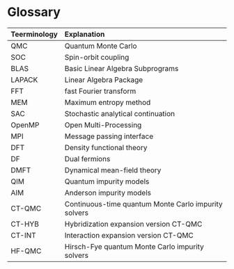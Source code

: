 # Glossary

| Teerminology | Explanation |
| :----------- | :---------- |
| QMC    | Quantum Monte Carlo |
| SOC    | Spin-orbit coupling |
| BLAS   | Basic Linear Algebra Subprograms |
| LAPACK | Linear Algebra Package |
| FFT    | fast Fourier transform |
| MEM    | Maximum entropy method |
| SAC    | Stochastic analytical continuation |
| OpenMP | Open Multi-Processing |
| MPI    | Message passing interface |
| DFT    | Density functional theory |
| DF     | Dual fermions |
| DMFT   | Dynamical mean-field theory |
| QIM    | Quantum impurity models |
| AIM    | Anderson impurity models |
| CT-QMC | Continuous-time quantum Monte Carlo impurity solvers |
| CT-HYB | Hybridization expansion version CT-QMC |
| CT-INT | Interaction expansion version CT-QMC |
| HF-QMC | Hirsch-Fye quantum Monte Carlo impurity solvers |